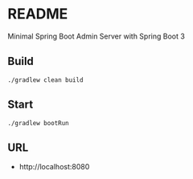 # README
Minimal Spring Boot Admin Server with Spring Boot 3

## Build
    ./gradlew clean build

## Start
    ./gradlew bootRun

## URL
- http://localhost:8080

